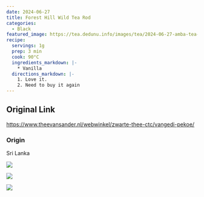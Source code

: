 ```yaml
---
date: 2024-06-27
title: Forest Hill Wild Tea Rod
categories:
  - Black
featured_image: https://tea.dedunu.info/images/tea/2024-06-27-amba-tea-vangedi-pekoe-1.jpeg
recipe:
  servings: 1g
  prep: 3 min
  cook: 90°C
  ingredients_markdown: |-
    * Vanilla
  directions_markdown: |-
    1. Love it.
    2. Need to buy it again
---
```


## Original Link

<https://www.theevansander.nl/webwinkel/zwarte-thee-ctc/vangedi-pekoe/>

### Origin

Sri Lanka

![](https://tea.dedunu.info/images/tea/2024-06-27-amba-tea-vangedi-pekoe-2.jpeg)

![](https://tea.dedunu.info/images/tea/2024-06-27-amba-tea-vangedi-pekoe-3.jpeg)

![](https://tea.dedunu.info/images/tea/2024-06-27-amba-tea-vangedi-pekoe-4.jpeg)
